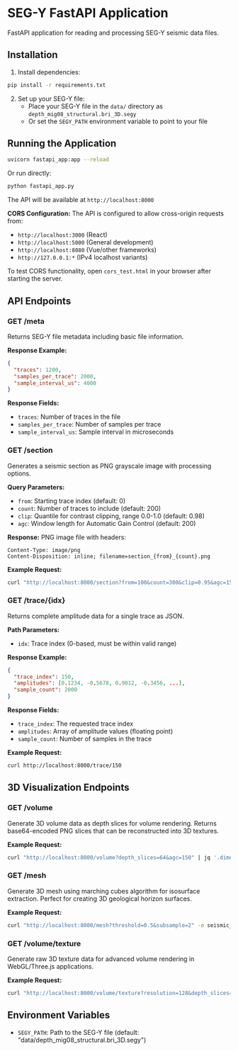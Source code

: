 # SEG-Y FastAPI Application

FastAPI application for reading and processing SEG-Y seismic data files.

## Installation

1. Install dependencies:
```bash
pip install -r requirements.txt
```

2. Set up your SEG-Y file:
   - Place your SEG-Y file in the `data/` directory as `depth_mig08_structural.bri_3D.segy`
   - Or set the `SEGY_PATH` environment variable to point to your file

## Running the Application

```bash
uvicorn fastapi_app:app --reload
```

Or run directly:
```bash
python fastapi_app.py
```

The API will be available at `http://localhost:8000`

**CORS Configuration:**
The API is configured to allow cross-origin requests from:
- `http://localhost:3000` (React)
- `http://localhost:5000` (General development)
- `http://localhost:8080` (Vue/other frameworks)
- `http://127.0.0.1:*` (IPv4 localhost variants)

To test CORS functionality, open `cors_test.html` in your browser after starting the server.

## API Endpoints

### GET /meta
Returns SEG-Y file metadata including basic file information.

**Response Example:**
```json
{
  "traces": 1200,
  "samples_per_trace": 2000,
  "sample_interval_us": 4000
}
```

**Response Fields:**
- `traces`: Number of traces in the file
- `samples_per_trace`: Number of samples per trace
- `sample_interval_us`: Sample interval in microseconds

### GET /section
Generates a seismic section as PNG grayscale image with processing options.

**Query Parameters:**
- `from`: Starting trace index (default: 0)
- `count`: Number of traces to include (default: 200)  
- `clip`: Quantile for contrast clipping, range 0.0-1.0 (default: 0.98)
- `agc`: Window length for Automatic Gain Control (default: 200)

**Response:** PNG image file with headers:
```
Content-Type: image/png
Content-Disposition: inline; filename=section_{from}_{count}.png
```

**Example Request:**
```bash
curl "http://localhost:8000/section?from=100&count=300&clip=0.95&agc=150" -o section.png
```

### GET /trace/{idx}
Returns complete amplitude data for a single trace as JSON.

**Path Parameters:**
- `idx`: Trace index (0-based, must be within valid range)

**Response Example:**
```json
{
  "trace_index": 150,
  "amplitudes": [0.1234, -0.5678, 0.9012, -0.3456, ...],
  "sample_count": 2000
}
```

**Response Fields:**
- `trace_index`: The requested trace index
- `amplitudes`: Array of amplitude values (floating point)
- `sample_count`: Number of samples in the trace

**Example Request:**
```bash
curl http://localhost:8000/trace/150
```

## 3D Visualization Endpoints

### GET /volume
Generate 3D volume data as depth slices for volume rendering. Returns base64-encoded PNG slices that can be reconstructed into 3D textures.

**Example Request:**
```bash
curl "http://localhost:8000/volume?depth_slices=64&agc=150" | jq '.dimensions'
```

### GET /mesh
Generate 3D mesh using marching cubes algorithm for isosurface extraction. Perfect for creating 3D geological horizon surfaces.

**Example Request:**
```bash
curl "http://localhost:8000/mesh?threshold=0.5&subsample=2" -o seismic_mesh.json
```

### GET /volume/texture
Generate raw 3D texture data for advanced volume rendering in WebGL/Three.js applications.

**Example Request:**
```bash
curl "http://localhost:8000/volume/texture?resolution=128&depth_slices=64" -o volume_texture.raw
```

## Environment Variables

- `SEGY_PATH`: Path to the SEG-Y file (default: "data/depth_mig08_structural.bri_3D.segy")